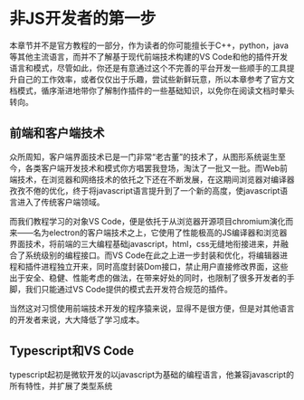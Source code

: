 # 非JS开发者的第一步

本章节并不是官方教程的一部分，作为读者的你可能擅长于C++，python，java等其他主流语言，而并不了解基于现代前端技术构建的VS Code和他的插件开发语言和模式，尽管如此，你还是有意通过这个不完善的平台开发一些顺手的工具提升自己的工作效率，或者仅仅出于乐趣，尝试些新鲜玩意，所以本章参考了官方文档模式，循序渐进地带你了解制作插件的一些基础知识，以免你在阅读文档时晕头转向。

## 前端和客户端技术

众所周知，客户端界面技术已是一门非常“老古董”的技术了，从图形系统诞生至今，各类客户端开发技术和模式你方唱罢我登场，淘汰了一批又一批。而Web前端技术，在浏览器和网络技术的依托之下还在不断发展，在这期间浏览器对编译器孜孜不倦的优化，终于将javascript语言提升到了一个新的高度，使javascript语言进入了传统客户端领域。

而我们教程学习的对象VS Code，便是依托于从浏览器开源项目chromium演化而来——名为electron的客户端技术之上，它使用了性能极高的JS编译器和浏览器界面技术，将前端的三大编程基础javascript，html，css无缝地衔接进来，并融合了系统级别的编程接口。而VS Code在此之上进一步封装和优化，将编辑器进程和插件进程独立开来，同时高度封装Dom接口，禁止用户直接修改界面，这些出于安全、稳健、性能考虑的做法，在带来好处的同时，也限制了很多开发者的手脚，我们只能通过VS Code提供的模式去开发符合规范的插件。

当然这对习惯使用前端技术开发的程序猿来说，显得不是很方便，但是对其他语言的开发者来说，大大降低了学习成本。

## Typescript和VS Code

typescript起初是微软开发的以javascript为基础的编程语言，他兼容javascript的所有特性，并扩展了类型系统